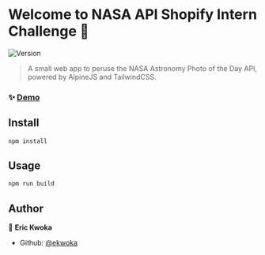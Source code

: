 # Welcome to NASA API Shopify Intern Challenge 👋
![Version](https://img.shields.io/badge/version-0.0.1-blue.svg?cacheSeconds=2592000)

> A small web app to peruse the NASA Astronomy Photo of the Day API, powered by AlpineJS and TailwindCSS.

### ✨ [Demo](https://kwoka-nasa.netlify.app/)

## Install

```sh
npm install
```

## Usage

```sh
npm run build
```

## Author

👤 **Eric Kwoka**

* Github: [@ekwoka](https://github.com/ekwoka)